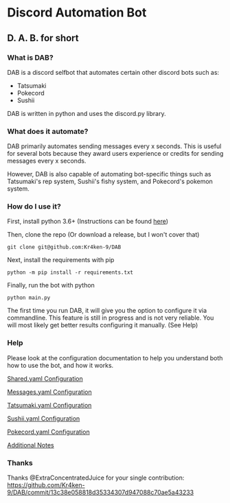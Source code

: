 # Discord Automation Bot
## D. A. B. for short

### What is DAB?

DAB is a discord selfbot that automates certain other discord bots such as:
* Tatsumaki
* Pokecord
* Sushii

DAB is written in python and uses the discord.py library.

### What does it automate?

DAB primarily automates sending messages every x seconds. This is useful for
several bots because they award users experience or credits for sending
messages every x seconds.

However, DAB is also capable of automating bot-specific things such as Tatsumaki's
rep system, Sushii's fishy system, and Pokecord's pokemon system.

### How do I use it?

First, install python 3.6+ (Instructions can be found [here](https://www.python.org/))

Then, clone the repo (Or download a release, but I won't cover that)

`git clone git@github.com:Kr4ken-9/DAB`

Next, install the requirements with pip

`python -m pip install -r requirements.txt`

Finally, run the bot with python

`python main.py`

The first time you run DAB, it will give you the option to configure it
via commandline. This feature is still in progress and is not very reliable.
You will most likely get better results configuring it manually. (See Help)

### Help

Please look at the configuration documentation to help you understand both
how to use the bot, and how it works.

[Shared.yaml Configuration](docs/Shared.md)

[Messages.yaml Configuration](docs/Messages.md)

[Tatsumaki.yaml Configuration](docs/Tatsumaki.md)

[Sushii.yaml Configuration](docs/Sushii.md)

[Pokecord.yaml Configuration](docs/Pokecord.md)

[Additional Notes](docs/Additional.md)

### Thanks

Thanks @ExtraConcentratedJuice for your single contribution: https://github.com/Kr4ken-9/DAB/commit/13c38e058818d35334307d947088c70ae5a43233
